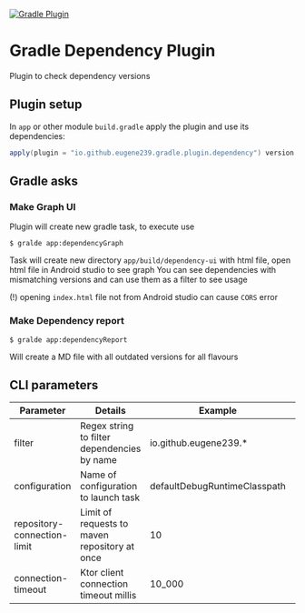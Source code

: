 [![Gradle Plugin](https://img.shields.io/gradle-plugin-portal/v/io.github.eugene239.gradle.plugin.dependency)](https://plugins.gradle.org/plugin/io.github.eugene239.gradle.plugin.dependency)

# Gradle Dependency Plugin

Plugin to check dependency versions

## Plugin setup

In `app` or other module `build.gradle` apply the plugin and use its dependencies:

```gradle
apply(plugin = "io.github.eugene239.gradle.plugin.dependency") version $latest
```

## Gradle asks

### Make Graph UI

Plugin will create new gradle task, to execute use

```shell
$ gralde app:dependencyGraph
```

Task will create new directory `app/build/dependency-ui` with html file, open html file in Android
studio to see graph
You can see dependencies with mismatching versions and can use them as a filter to see usage

(!) opening `index.html` file not from Android studio can cause `CORS` error

### Make Dependency report

```shell
$ gralde app:dependencyReport
```

Will create a MD file with all outdated versions for all flavours


## CLI parameters

| Parameter                   | Details                                       | Example                      | Default | 
|-----------------------------|-----------------------------------------------|------------------------------|---------|
| filter                      | Regex string to filter dependencies by name   | io\.github\.eugene239.*      |         |
| configuration               | Name of configuration to launch task          | defaultDebugRuntimeClasspath |         |
| repository-connection-limit | Limit of requests to maven repository at once | 10                           | 20      |
| connection-timeout          | Ktor client connection timeout millis         | 10_000                       | 10_000  |
